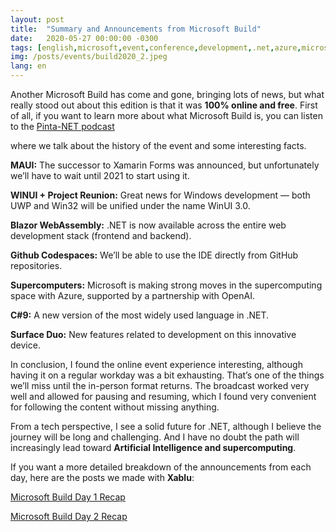 ```yaml
---
layout: post
title:  "Summary and Announcements from Microsoft Build"
date:   2020-05-27 00:00:00 -0300
tags: [english,microsoft,event,conference,development,.net,azure,microsoft mvp,maui]
img: /posts/events/build2020_2.jpeg
lang: en
---
```


Another Microsoft Build has come and gone, bringing lots of news, but what really stood out about this edition is that it was **100% online and free**. First of all, if you want to learn more about what Microsoft Build is, you can listen to the [Pinta-NET podcast](https://bit.ly/pinta-net-1)

where we talk about the history of the event and some interesting facts.

**MAUI:** The successor to Xamarin Forms was announced, but unfortunately we’ll have to wait until 2021 to start using it.

**WINUI + Project Reunion:** Great news for Windows development — both UWP and Win32 will be unified under the name WinUI 3.0.

**Blazor WebAssembly:** .NET is now available across the entire web development stack (frontend and backend).

**Github Codespaces:** We’ll be able to use the IDE directly from GitHub repositories.

**Supercomputers:** Microsoft is making strong moves in the supercomputing space with Azure, supported by a partnership with OpenAI.

**C#9:** A new version of the most widely used language in .NET.

**Surface Duo:** New features related to development on this innovative device.

In conclusion, I found the online event experience interesting, although having it on a regular workday was a bit exhausting. That’s one of the things we’ll miss until the in-person format returns. The broadcast worked very well and allowed for pausing and resuming, which I found very convenient for following the content without missing anything.

From a tech perspective, I see a solid future for .NET, although I believe the journey will be long and challenging. And I have no doubt the path will increasingly lead toward **Artificial Intelligence and supercomputing**.

If you want a more detailed breakdown of the announcements from each day, here are the posts we made with **Xablu**:

[Microsoft Build Day 1 Recap](https://www.xablu.com/2020/05/20/microsoft-buid-2020-day-1/)

[Microsoft Build Day 2 Recap](https://www.xablu.com/2020/05/21/microsoft-buid-2020-day-2/)